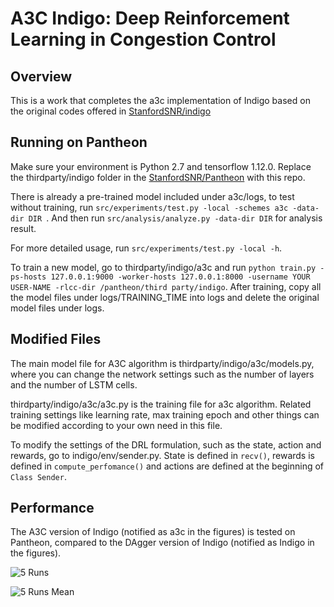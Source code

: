 # A3C Indigo: Deep Reinforcement Learning in Congestion Control
## Overview
This is a work that completes the a3c implementation of Indigo based on the original codes offered in [StanfordSNR/indigo](https://github.com/StanfordSNR/indigo)

## Running on Pantheon
Make sure your environment is Python 2.7 and tensorflow 1.12.0. Replace the thirdparty/indigo folder in the [StanfordSNR/Pantheon](https://github.com/StanfordSNR/pantheon) with this repo.

There is already a pre-trained model included under a3c/logs, to test without training, run ```src/experiments/test.py -local -schemes a3c -data-dir DIR ```. And then run ```src/analysis/analyze.py -data-dir DIR``` for analysis result. 

For more detailed usage, run ```src/experiments/test.py -local -h```.

To train a new model, go to thirdparty/indigo/a3c and run ```python train.py -ps-hosts 127.0.0.1:9000 -worker-hosts 127.0.0.1:8000 -username YOUR USER-NAME -rlcc-dir /pantheon/third party/indigo```. After training, copy all the model files under logs/TRAINING_TIME into logs and delete the original model files under logs.

## Modified Files
The main model file for A3C algorithm is thirdparty/indigo/a3c/models.py, where you can change the network settings such as the number of layers and the number of LSTM cells.

thirdparty/indigo/a3c/a3c.py is the training file for a3c algorithm. Related training settings like learning rate, max training epoch and other things can be modified according to your own need in this file.

To modify the settings of the DRL formulation, such as the state, action and rewards, go to indigo/env/sender.py. State is defined in ```recv()```, rewards is defined in ```compute_perfomance()``` and actions are defined at the beginning of ```Class Sender```.

## Performance
The A3C version of Indigo (notified as a3c in the figures) is tested on Pantheon, compared to the DAgger version of Indigo (notified as Indigo in the figures).

![5 Runs](https://github.com/caoshiyi/indigo/blob/master/performance/pantheon_summary.png?raw=true)

![5 Runs Mean](https://github.com/caoshiyi/indigo/blob/master/performance/pantheon_summary_mean.png?raw=true)
